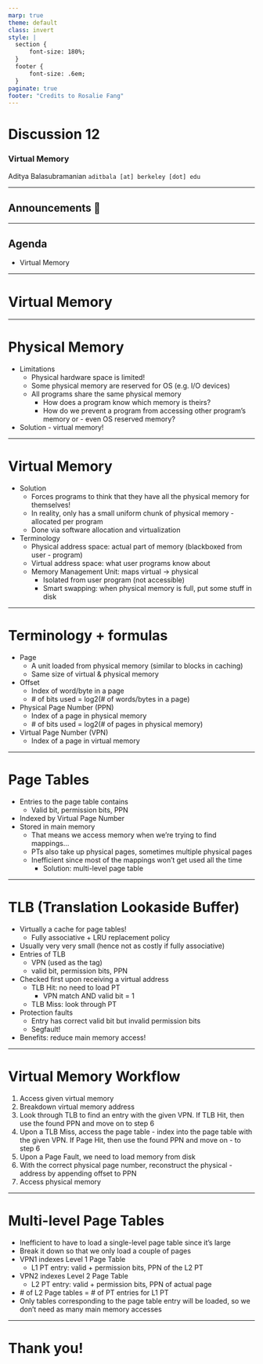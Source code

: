 ```yaml
---
marp: true
theme: default
class: invert
style: |
  section {
      font-size: 180%;
  }
  footer {
      font-size: .6em;
  }
paginate: true
footer: "Credits to Rosalie Fang"
---
```


<!--
_paginate: false
_footer: Slides available at [`teaching.aditbala.com`](https://teaching.aditbala.com)
_class: invert
-->

# <!--fit--> Discussion 12

### Virtual Memory

Aditya Balasubramanian
`aditbala [at] berkeley [dot] edu`

---

<!--
_footer: ""
-->

## Announcements :mega:

---

## Agenda

- Virtual Memory

---

<!--
_backgroundColor: #3333
-->

# <!-- fit --> Virtual Memory

---

# Physical Memory

- Limitations
  - Physical hardware space is limited!
  - Some physical memory are reserved for OS (e.g. I/O devices)
  - All programs share the same physical memory
    - How does a program know which memory is theirs?
    - How do we prevent a program from accessing other program’s memory or - even OS reserved memory?
- Solution - virtual memory!

---

# Virtual Memory

- Solution
  - Forces programs to think that they have all the physical memory for themselves!
  - In reality, only has a small uniform chunk of physical memory - allocated per program
  - Done via software allocation and virtualization
- Terminology
  - Physical address space: actual part of memory (blackboxed from user - program)
  - Virtual address space: what user programs know about
  - Memory Management Unit: maps virtual -> physical
    - Isolated from user program (not accessible)
    - Smart swapping: when physical memory is full, put some stuff in disk

---

# Terminology + formulas

- Page
  - A unit loaded from physical memory (similar to blocks in caching)
  - Same size of virtual & physical memory
- Offset
  - Index of word/byte in a page
  - \# of bits used = log2(# of words/bytes in a page)
- Physical Page Number (PPN)
  - Index of a page in physical memory
  - \# of bits used = log2(# of pages in physical memory)
- Virtual Page Number (VPN)
  - Index of a page in virtual memory

---

# Page Tables

- Entries to the page table contains
  - Valid bit, permission bits, PPN
- Indexed by Virtual Page Number
- Stored in main memory
  - That means we access memory when we’re trying to find mappings…
  - PTs also take up physical pages, sometimes multiple physical pages
  - Inefficient since most of the mappings won’t get used all the time
    - Solution: multi-level page table

---
<style>
{
  font-size: 23px
}
</style>

# TLB (Translation Lookaside Buffer)

- Virtually a cache for page tables!
  - Fully associative + LRU replacement policy
- Usually very very small (hence not as costly if fully associative)
- Entries of TLB
  - VPN (used as the tag)
  - valid bit, permission bits, PPN
- Checked first upon receiving a virtual address
  - TLB Hit: no need to load PT
    - VPN match AND valid bit = 1
  - TLB Miss: look through PT
- Protection faults
  - Entry has correct valid bit but invalid permission bits
  - Segfault!
- Benefits: reduce main memory access!

---

# Virtual Memory Workflow

1. Access given virtual memory
2. Breakdown virtual memory address
3. Look through TLB to find an entry with the given VPN. If TLB Hit, then use the found PPN and move on to step 6
4. Upon a TLB Miss, access the page table - index into the page table with the given VPN. If Page Hit, then use the found PPN and move on - to step 6
5. Upon a Page Fault, we need to load memory from disk
6. With the correct physical page number, reconstruct the physical - address by appending offset to PPN
7. Access physical memory

---

# Multi-level Page Tables

- Inefficient to have to load a single-level page table since it’s large
- Break it down so that we only load a couple of pages
- VPN1 indexes Level 1 Page Table
  - L1 PT entry: valid + permission bits, PPN of the L2 PT
- VPN2 indexes Level 2 Page Table
  - L2 PT entry: valid + permission bits, PPN of actual page
- \# of L2 Page tables = # of PT entries for L1 PT
- Only tables corresponding to the page table entry will be loaded, so we don’t need as many main memory accesses

---

# Thank you!
